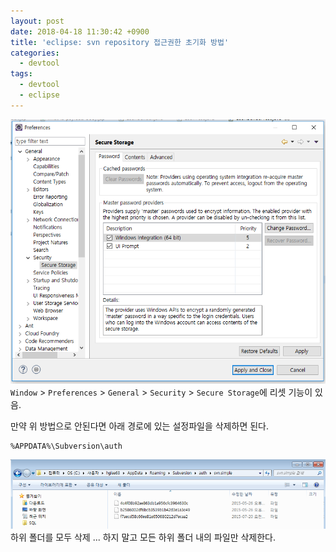 ```yaml
---
layout: post
date: 2018-04-18 11:30:42 +0900
title: 'eclipse: svn repository 접근권한 초기화 방법'
categories:
  - devtool
tags:
  - devtool
  - eclipse
---
```


![](/images/svn-pswd-reset-1.png)
`Window` > `Preferences` > `General` > `Security` > `Secure Storage`에 리셋 기능이 있음.

만약 위 방법으로 안된다면 아래 경로에 있는 설정파일을 삭제하면 된다.
```
%APPDATA%\Subversion\auth
```
![](/images/svn-pswd-reset-2.png)
하위 폴더를 모두 삭제 ... 하지 말고 모든 하위 폴더 내의 파일만 삭제한다.
